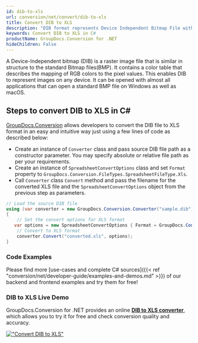```yaml
---
id: dib-to-xls
url: conversion/net/convert/dib-to-xls
title: Convert DIB to XLS
description: "DIB format represents Device Independent Bitmap File with .dib extension. Learn how to convert DIB to XLS file programmatically in C# language using GroupDocs.Conversion for .NET library."
keywords: Convert DIB to XLS in C#
productName: GroupDocs.Conversion for .NET
hideChildren: False
---
```


A Device-Independent bitmap (DIB) is a raster image file that is similar in structure to the standard Bitmap files(BMP). It contains a color table that describes the mapping of RGB colors to the pixel values. This enables DIB to represent images on any device. It can be opened with almost all applications that can open a standard BMP file on Windows as well as macOS.

## Steps to convert DIB to XLS in C#

[GroupDocs.Conversion](https://products.groupdocs.com/conversion/net) allows developers to convert the DIB file to XLS format in an easy and intuitive way just using a few lines of code as described below:

* Create an instance of `Converter` class and pass source DIB file path as a constructor parameter. You may specify absolute or relative file path as per your requirements. 
* Create an instance of `SpreadsheetConvertOptions` class and set `Format` property to `GroupDocs.Conversion.FileTypes.SpreadsheetFileType.Xls`.
* Call `Converter` class `Convert` method and pass the filename for the converted XLS file and the `SpreadsheetConvertOptions` object from the previous step as parameters.

```csharp
// Load the source DIB file
using (var converter = new GroupDocs.Conversion.Converter("sample.dib"))
{
    // Set the convert options for XLS format
   var options = new SpreadsheetConvertOptions { Format = GroupDocs.Conversion.FileTypes.SpreadsheetFileType.Xls };
    // Convert to XLS format
    converter.Convert("converted.xls", options);
}
```

### Code Examples

Please find more [use-cases and complete C# sources]({{< ref "conversion/net/developer-guide/examples-and-demos.md" >}}) of our backend and frontend examples and try them for free!

### DIB to XLS Live Demo

GroupDocs.Conversion for .NET provides an online [**DIB to XLS converter**](https://products.groupdocs.app/conversion/dib-to-xls), which allows you to try it for free and check conversion quality and accuracy.

[!["Convert DIB to XLS"](conversion/net/images/convert-to-xls/convert-dib-to-xls.png)](https://products.groupdocs.app/conversion/dib-to-xls)